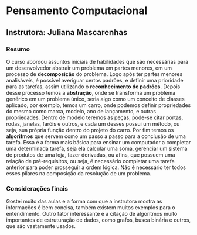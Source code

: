 # Pensamento Computacional
## Instrutora: Juliana Mascarenhas

### Resumo
O curso abordou assuntos iniciais de habilidades que são necessárias para um desenvolvedor abstrair um problema em partes menores, em um processo de **decomposição** do problema. Logo após ter partes menores analisáveis, é possível averiguar certos padrões, e definir uma prioridade para as tarefas, assim utilizando o **reconhecimento de padrões**. Depois desse processo temos a **abstração**, onde se transforma um problema genérico em um problema único, seria algo como um conceito de classes aplicado, por exemplo, temos um carro, onde podemos definir propriedades do mesmo como marca, modelo, ano de lançamento, e outras propriedades. Dentro de modelo teremos as peças, pode-se citar portas, rodas, janelas, faróis e outros, e cada um desses possui um método, ou seja, sua própria função dentro do projeto do carro. Por fim temos os **algoritmos** que servem como um passo a passo para a conclusão de uma tarefa. Essa é a forma mais básica para ensinar um computador a completar uma determinada tarefa, seja ela calcular uma soma, gerenciar um sistema de produtos de uma loja, fazer derivadas, ou afins, que possuem uma relação de pré-requisitos, ou seja, é necessário completar uma tarefa anterior para poder prosseguir a ordem lógica. Não é necessário ter todos esses pilares na composição da resolução de um problema.

### Considerações finais
Gostei muito das aulas e a forma com que a instrutora mostra as informações é bem concisa, também existem muitos exemplos para o entendimento. Outro fator interessante é a citação de algoritmos muito importantes de estruturação de dados, como grafos, busca binária e outros, que são vastamente usados.